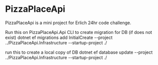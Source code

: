 # PizzaPlaceApi
PizzaPlaceApi is a mini project for Erlich 24hr code challenge.

Run this on PizzaPlaceApi.Api CLI to create migration for DB (if does not exist)
dotnet ef migrations add InitialCreate --project ../PizzaPlaceApi.Infrastructure --startup-project ./

run this to create a local copy of DB
dotnet ef database update --project ../PizzaPlaceApi.Infrastructure --startup-project ./

